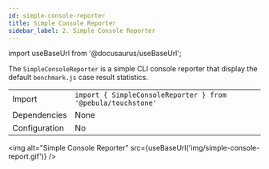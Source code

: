 ```yaml
---
id: simple-console-reporter
title: Simple Console Reporter
sidebar_label: 2. Simple Console Reporter
---
```

import useBaseUrl from '@docusaurus/useBaseUrl';

The `SimpleConsoleReporter` is a simple CLI console reporter that display the default `benchmark.js` case result statistics.

|               |                                                              |
|---------------|--------------------------------------------------------------|
| Import        | `import { SimpleConsoleReporter } from '@pebula/touchstone'` |
| Dependencies  | None                                                         |
| Configuration | No                                                           |

<img alt="Simple Console Reporter" src={useBaseUrl('img/simple-console-report.gif')} />
